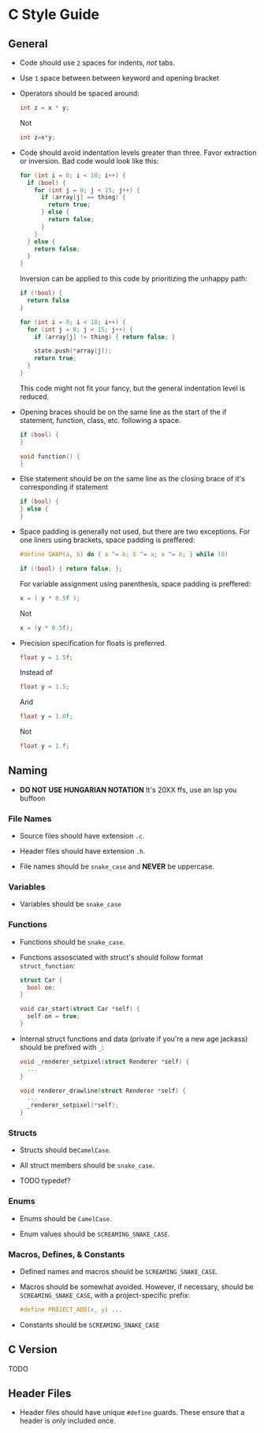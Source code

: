 # C Style Guide

## General

- Code should use `2` spaces for indents, *not* tabs.

- Use `1` space between between keyword and opening bracket

- Operators should be spaced around:
  ```c
  int z = x * y;
  ```
  Not
  ```c
  int z=x*y;
  ```

- Code should avoid indentation levels greater than three. Favor extraction or
  inversion. Bad code would look like this:
  ```c
  for (int i = 0; i < 10; i++) {
    if (bool) {
      for (int j = 0; j < 15; j++) {
        if (array[j] == thing) {
          return true;
        } else {
          return false;
        }
      }
    } else {
      return false;
    }
  }
  ```
  Inversion can be applied to this code by prioritizing the unhappy path:
  ```c
  if (!bool) {
    return false
  }

  for (int i = 0; i < 10; i++) {
    for (int j = 0; j < 15; j++) {
      if (array[j] != thing) { return false; }

      state.push(*array[j]);
      return true;
    }
  }
  ```
  This code might not fit your fancy, but the general indentation level is reduced.

- Opening braces should be on the same line as the start of the if statement,
  function, class, etc. following a space.
  ```c
  if (bool) {
  }

  void function() {
  }
  ```

- Else statement should be on the same line as the closing brace of it's
  corresponding if statement
  ```c
  if (bool) {
  } else {
  }
  ```

- Space padding is generally not used, but there are two exceptions.
  For one liners using brackets, space padding is preffered:
  ```c
  #define SWAP(a, b) do { a ^= b; b ^= a; a ^= b; } while (0)

  if (!bool) { return false; };
  ```
  For variable assignment using parenthesis, space padding is preffered:
  ```c
  x = ( y * 0.5f );
  ```
  Not
  ```c
  x = (y * 0.5f);
  ```

- Precision specification for floats is preferred.
  ```c
  float y = 1.5f;
  ```
  Instead of
  ```c
  float y = 1.5;
  ```
  And
  ```c
  float y = 1.0f;
  ```
  Not
  ```c
  float y = 1.f;
  ```

## Naming

- **DO NOT USE HUNGARIAN NOTATION**
  It's 20XX ffs, use an lsp you buffoon

### File Names

- Source files should have extension `.c`.

- Header files should have extension `.h`.

- File names should be `snake_case` and **NEVER** be uppercase.

### Variables

- Variables should be `snake_case`

### Functions

- Functions should be `snake_case`.

- Functions assosciated with struct's should follow format `struct_function`:
  ```c
  struct Car {
    bool on;
  }

  void car_start(struct Car *self) {
    self.on = true;
  }
  ```

- Internal struct functions and data (private if you're a new age jackass)
  should be prefixed with `_`:
  ```c
  void _renderer_setpixel(struct Renderer *self) {
    ...
  }

  void renderer_drawline(struct Renderer *self) {
    ...
    _renderer_setpixel(*self);
  }
  ```

### Structs

- Structs should be`CamelCase`.

- All struct members should be `snake_case`.

- TODO typedef?

### Enums

- Enums should be `CamelCase`.

- Enum values should be `SCREAMING_SNAKE_CASE`.

### Macros, Defines, & Constants

- Defined names and macros should be `SCREAMING_SNAKE_CASE`.

- Macros should be somewhat avoided. However, if necessary, should be
  `SCREAMING_SNAKE_CASE`, with a project-specific prefix:
  ```c
  #define PROJECT_ADD(x, y) ...
  ```

- Constants should be `SCREAMING_SNAKE_CASE`


## C Version

TODO


## Header Files

- Header files should have unique `#define` guards. These ensure that a header
  is only included once.
